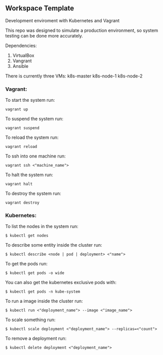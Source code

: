 ## Workspace Template

Development enviroment with Kubernetes and Vagrant

This repo was designed to simulate a production environment, so system testing can be done more accurately.

Dependencies:
1. VirtualBox
2. Vangrant
3. Ansible

There is currently three VMs:
    k8s-master
    k8s-node-1
    k8s-node-2

### Vagrant:
To start the system run:
    
    vagrant up

To suspend the system run:
    
    vagrant suspend

To reload the system run:
    
    vagrant reload

To ssh into one machine run:
    
    vagrant ssh <"machine_name">

To halt the system run:
    
    vagrant halt

To destroy the system run:
    
    vagrant destroy


### Kubernetes:
To list the nodes in the system
run:
    
    $ kubectl get nodes

To describe some entity inside the cluster run:

    $ kubectl describe <node | pod | deployment> <"name">

To get the pods run:
    
    $ kubectl get pods -o wide

You can also get the kubernetes exclusive pods with:

    $ kubectl get pods -n kube-system

To run a image inside the cluster run:

    $ kubectl run <"deployment_name"> --image <"image_name">

To scale something run:

    $ kubectl scale deployment <"deployment_name"> --replicas=<"count">

To remove a deployment run:

    $ kubectl delete deployment <"deployment_name">